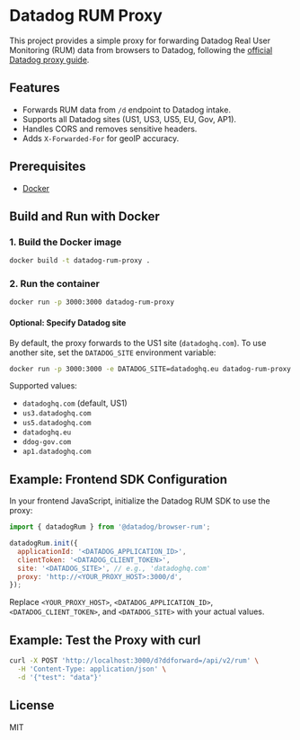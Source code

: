 # Datadog RUM Proxy

This project provides a simple proxy for forwarding Datadog Real User Monitoring (RUM) data from browsers to Datadog, following the [official Datadog proxy guide](https://docs.datadoghq.com/real_user_monitoring/guide/proxy-rum-data/?tab=npm).

## Features
- Forwards RUM data from `/d` endpoint to Datadog intake.
- Supports all Datadog sites (US1, US3, US5, EU, Gov, AP1).
- Handles CORS and removes sensitive headers.
- Adds `X-Forwarded-For` for geoIP accuracy.

## Prerequisites
- [Docker](https://www.docker.com/get-started)

## Build and Run with Docker

### 1. Build the Docker image
```sh
docker build -t datadog-rum-proxy .
```

### 2. Run the container
```sh
docker run -p 3000:3000 datadog-rum-proxy
```

#### Optional: Specify Datadog site
By default, the proxy forwards to the US1 site (`datadoghq.com`). To use another site, set the `DATADOG_SITE` environment variable:

```sh
docker run -p 3000:3000 -e DATADOG_SITE=datadoghq.eu datadog-rum-proxy
```

Supported values:
- `datadoghq.com` (default, US1)
- `us3.datadoghq.com`
- `us5.datadoghq.com`
- `datadoghq.eu`
- `ddog-gov.com`
- `ap1.datadoghq.com`

## Example: Frontend SDK Configuration

In your frontend JavaScript, initialize the Datadog RUM SDK to use the proxy:

```js
import { datadogRum } from '@datadog/browser-rum';

datadogRum.init({
  applicationId: '<DATADOG_APPLICATION_ID>',
  clientToken: '<DATADOG_CLIENT_TOKEN>',
  site: '<DATADOG_SITE>', // e.g., 'datadoghq.com'
  proxy: 'http://<YOUR_PROXY_HOST>:3000/d',
});
```

Replace `<YOUR_PROXY_HOST>`, `<DATADOG_APPLICATION_ID>`, `<DATADOG_CLIENT_TOKEN>`, and `<DATADOG_SITE>` with your actual values.

## Example: Test the Proxy with curl

```sh
curl -X POST 'http://localhost:3000/d?ddforward=/api/v2/rum' \
  -H 'Content-Type: application/json' \
  -d '{"test": "data"}'
```

## License
MIT 